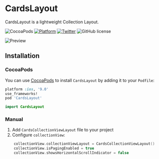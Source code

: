 # CardsLayout

CardsLayout is a lightweight Collection Layout.

![CocoaPods](https://img.shields.io/badge/pod-v0.0.1-blue.svg)
[![Platform](https://img.shields.io/badge/platform-iOS-green.svg)]()
[![Twitter](https://img.shields.io/badge/twitter-@__filletofish__-blue.svg?style=flat)](https://twitter.com/_filletofish_)
![GitHub license](https://img.shields.io/badge/license-MIT-blue.svg?style=flat)


![Preview](https://github.com/filletofish/Cards/blob/master/Animation.gif)


## Installation

### CocoaPods
You can use [CocoaPods](http://cocoapods.org/) to install `CardsLayout` by adding it to your `Podfile`:

```ruby
platform :ios, '9.0'
use_frameworks!
pod 'CardsLayout'
```

``` swift
import CardsLayout
```

### Manual
1. Add `CardsCollectionViewLayout` file to your project
2. Configure `collectionView`:

```swift
    collectionView.collectionViewLayout = CardsCollectionViewLayout()
    collectionView.isPagingEnabled = true
    collectionView.showsHorizontalScrollIndicator = false
```
